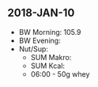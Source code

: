 
2018-JAN-10
------
* BW Morning: 105.9
* BW Evening:
* Nut/Sup:
  * SUM Makro:
  * SUM Kcal: 
  * 06:00 - 50g whey

